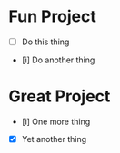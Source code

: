 # Fun Project
- [ ] Do this thing
- [i] Do another thing

# Great Project
- [i] One more thing
- [x] Yet another thing

